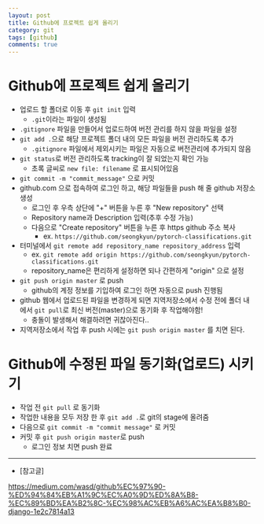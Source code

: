 ```yaml
---
layout: post
title: Github에 프로젝트 쉽게 올리기
category: git
tags: [github]
comments: true
---
```


# Github에 프로젝트 쉽게 올리기
- 업로드 할 폴더로 이동 후 `git init` 입력
  - `.git`이라는 파일이 생성됨
- `.gitignore` 파일을 만들어서 업로드하여 버전 관리를 하지 않을 파일을 설정
- `git add .`으로 해당 프로젝트 폴더 내의 모든 파일을 버전 관리하도록 추가
  - `.gitignore` 파일에서 제외시키는 파일은 자동으로 버전관리에 추가되지 않음
- `git status`로 버전 관리하도록 tracking이 잘 되었는지 확인 가능
  - 초록 글씨로 `new file: filename` 로 표시되어있음
- `git commit -m "commit_message"` 으로 커밋
- github.com 으로 접속하여 로그인 하고, 해당 파일들을 push 해 줄 github 저장소 생성
  - 로그인 후 우측 상단에 "+" 버튼을 누른 후 "New repository" 선택
  - Repository name과 Description 입력(추후 수정 가능)
  - 다음으로 "Create repository" 버튼을 누른 후 https github 주소 복사
    - ex. `https://github.com/seongkyun/pytorch-classifications.git`
- 터미널에서 `git remote add repository_name repository_address` 입력
  - ex. `git remote add origin https://github.com/seongkyun/pytorch-classifications.git`
  - repository_name은 편리하게 설정하면 되나 간편하게 "origin" 으로 설정
- `git push origin master` 로 push
  - github의 계정 정보를 기입하여 로그인 하면 자동으로 push 진행됨
- github 웹에서 업로드된 파일을 변경하게 되면 지역저장소에서 수정 전에 폴더 내에서 `git pull`로 최신 버전(master)으로 동기화 후 작업해야함!
  - 충돌이 발생해서 해결하려면 귀찮아진다..
- 지역저장소에서 작업 후 push 시에는 `git push origin master` 를 치면 된다.

# Github에 수정된 파일 동기화(업로드) 시키기
- 작업 전 `git pull` 로 동기화
- 작업한 내용을 모두 저장 한 후 `git add .`로 git의 stage에 올려줌
- 다음으로 `git commit -m "commit message"` 로 커밋
- 커밋 후 `git push origin master`로 push
  - 로그인 정보 치면 push 완료

---
- [참고글]

https://medium.com/wasd/github%EC%97%90-%ED%94%84%EB%A1%9C%EC%A0%9D%ED%8A%B8-%EC%89%BD%EA%B2%8C-%EC%98%AC%EB%A6%AC%EA%B8%B0-django-1e2c7814a13
